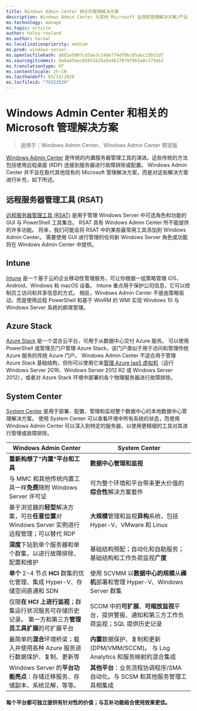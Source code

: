 ```yaml
---
title: Windows Admin Center 相关的管理解决方案
description: Windows Admin Center 与其他 Microsoft 监视和管理解决方案/产品 (Project Honolulu) 的比较及其如何相辅相成
ms.technology: manage
ms.topic: article
author: haley-rowland
ms.author: harowl
ms.localizationpriority: medium
ms.prod: windows-server
ms.openlocfilehash: d681e5007cd3ae3c14de774df0bc85abc23b51d7
ms.sourcegitcommit: 0a0a45bec6583162ba5e4b17979f0b5a0c179ab2
ms.translationtype: HT
ms.contentlocale: zh-CN
ms.lasthandoff: 03/13/2020
ms.locfileid: "79323529"
---
```

# <a name="windows-admin-center-and-related-management-solutions-from-microsoft"></a>Windows Admin Center 和相关的 Microsoft 管理解决方案

>适用于：Windows Admin Center、Windows Admin Center 预览版

[Windows Admin Center](windows-admin-center.md) 是传统的内置服务器管理工具的演进。这些传统的方法包括使用远程桌面 (RDP) 连接到服务器进行故障排除或配置。 Windows Admin Center 并不旨在取代其他现有的 Microsoft 管理解决方案，而是对这些解决方案进行补充，如下所述。

## <a name="remote-server-administration-tools-rsat"></a>远程服务器管理工具 (RSAT)

[远程服务器管理工具 (RSAT)](https://docs.microsoft.com/windows-server/remote/remote-server-administration-tools) 是用于管理 Windows Server 中可选角色和功能的 GUI 与 PowerShell 工具集合。 RSAT 具有 Windows Admin Center 所不能提供的许多功能。 将来，我们可能会将 RSAT 中的某些最常用工具添加到 Windows Admin Center。 需要使用 GUI 进行管理的任何新 Windows Server 角色或功能将在 Windows Admin Center 中提供。

## <a name="intune"></a>Intune

[Intune](https://www.microsoft.com/cloud-platform/microsoft-intune) 是一个基于云的企业移动性管理服务，可让你根据一组策略管理 iOS、Android、Windows 和 macOS 设备。 Intune 重点用于保护公司信息，它可以控制员工访问和共享信息的方式。 相反，Windows Admin Center 不是由策略驱动，而是使用远程 PowerShell 和基于 WinRM 的 WMI 实现 Windows 10 与 Windows Server 系统的即席管理。

## <a name="azure-stack"></a>Azure Stack

[Azure Stack](https://azure.microsoft.com/overview/azure-stack/) 是一个混合云平台，可用于从数据中心交付 Azure 服务。 可以使用 PowerShell 或管理员门户管理 Azure Stack，该门户类似于用于访问和管理传统 Azure 服务的传统 Azure 门户。 Windows Admin Center 不适合用于管理 Azure Stack 基础结构，但你可以使用它来[管理 Azure IaaS 虚拟机](../azure/manage-azure-vms.md)（运行 Windows Server 2016、Windows Server 2012 R2 或 Windows Server 2012），或者对 Azure Stack 环境中部署的各个物理服务器进行故障排除。

## <a name="system-center"></a>System Center

[System Center](https://www.microsoft.com/cloud-platform/system-center) 是用于部署、配置、管理和监视整个数据中心的本地数据中心管理解决方案。 使用 System Center 可以查看环境中所有系统的状态，而使用 Windows Admin Center 可以深入到特定的服务器，以使用更精细的工具对其进行管理或故障排除。

| Windows Admin Center                 | System Center                      |
|--------------------------------------|------------------------------------|
| **重新构想了“内置”平台和工具** | **数据中心管理和监视** |
| 与 MMC 和其他传统内置工具一样**免费**随附 Windows Server 许可证 | 可为整个环境和平台带来更大价值的**综合性**解决方案套件 |
| 基于浏览器的**轻型**解决方案，可在**任意位置**对 Windows Server 实例进行远程管理；可以替代 RDP | **大规模**管理和监视**异构**系统，包括 Hyper-V、VMware 和 Linux |
|**深度**下钻到单个服务器和单个群集，以进行故障排除、配置和维护|基础结构预配；自动化和自助服务；基础结构和工作负荷监视**广度**|
|**单个** 2-4 节点 **HCI** 群集的优化管理、集成 Hyper-V、存储空间直通和 SDN|使用 SCVMM 以**数据中心的规模**从**祼机**部署和管理 Hyper-V、Windows Server 群集|
|仅限**在 HCI 上进行监视**；群集运行状况服务可存储历史记录。 第一方和第三方**管理员工具扩展**的可扩展平台|SCOM 中的**可扩展**、**可缩放监视**平台，提供警报、通知和第三方工作负荷监视；SQL 提供历史记录|
|最简单的**混合**环境桥梁；载入并使用各种 Azure 服务进行数据保护、复制、更新等|**内置**数据保护、复制和更新 (DPM/VMM/SCCM)。 与 Log Analytics 和服务映射的混合集成|
|Windows Server 的**平台功能亮点**：存储迁移服务、存储副本、系统见解，等等。|**其他平台**：业务流程协调程序/SMA 自动化。与 SCSM 和其他服务管理工具相集成|

#### <a name="each-delivers-targeted-value-independently-better-together-with-complementary-capabilities"></a>每个平台都可独立提供有针对性的价值；与互补功能**结合使用效果更佳**。
